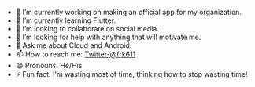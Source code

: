 - 🔭 I’m currently working on making an official app for my organization.
- 🌱 I’m currently learning Flutter.
- 👯 I’m looking to collaborate on social media.
- 🤔 I’m looking for help with anything that will motivate me.
- 💬 Ask me about Cloud and Android.
- 📫 How to reach me: [Twitter-@frk611](https://twitter.com/Frk611)
- 😄 Pronouns: He/His
- ⚡ Fun fact: I'm wasting most of time, thinking how to stop wasting time!


